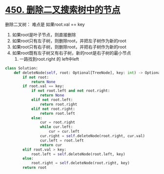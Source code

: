 # [450. 删除二叉搜索树中的节点](https://leetcode.cn/problems/delete-node-in-a-bst/)
 删除二叉树：
 难点是 如果root.val == key
 1. 如果root是叶子节点，则直接删除
 2. 如果root只有左子树，则删除root，并把左子树作为新的root
 3. 如果root只有右子树，则删除root，并把右子树作为新的root
 4. 如果root既有左子树又有右子树，新的root是右子树的最小节点
	 1. 一路找到root.right 的 left中left
```python
class Solution:
    def deleteNode(self, root: Optional[TreeNode], key: int) -> Optional[TreeNode]:
        if not root:
            return None
        if root.val == key:
            if not root.left and not root.right:
                return None
            elif not root.left:
                return root.right
            elif not root.right:
                return root.left
            else:
                cur = root.right
                while cur.left:
                    cur = cur.left
                cur.right = self.deleteNode(root.right, cur.val)
                cur.left = root.left
                return cur
        elif root.val > key:
            root.left = self.deleteNode(root.left, key)
        else:
            root.right = self.deleteNode(root.right, key)
        return root
```